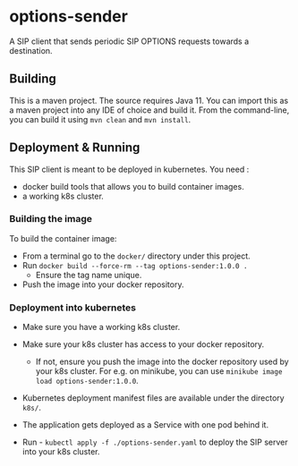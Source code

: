 # options-sender
A SIP client that sends periodic SIP OPTIONS requests towards a destination.

## Building
This is a maven project. The source requires Java 11.
You can import this as a maven project into any IDE of choice and build it.
From the command-line, you can build it using `mvn clean` and `mvn install`.

## Deployment & Running
This SIP client is meant to be deployed in kubernetes.
You need :
- docker build tools that allows you to build container images.
- a working k8s cluster.

### Building the image
To build the container image:
- From a terminal go to the `docker/` directory under this project.
- Run `docker build --force-rm --tag options-sender:1.0.0 .`
  - Ensure the tag name unique.
- Push the image into your docker repository.

### Deployment into kubernetes
- Make sure you have a working k8s cluster.
- Make sure your k8s cluster has access to your docker repository.
  - If not, ensure you push the image into the docker repository used by your k8s cluster. For e.g. on minikube, you can use `minikube image load options-sender:1.0.0`.

- Kubernetes deployment manifest files are available under the directory `k8s/`.
- The application gets deployed as a Service with one pod behind it.
- Run - `kubectl apply -f ./options-sender.yaml` to deploy the SIP server into your k8s cluster.
